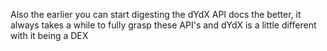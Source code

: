 Also the earlier you can start digesting the dYdX API docs the better, it always takes a while to fully grasp these API's and dYdX is a little different with it being a DEX
